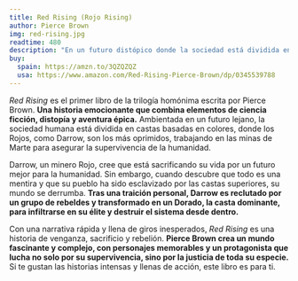 ```yaml
---
title: Red Rising (Rojo Rising)
author: Pierce Brown
img: red-rising.jpg
readtime: 480
description: "En un futuro distópico donde la sociedad está dividida en castas basadas en colores, Darrow, un minero de la casta Roja, descubre una verdad devastadora sobre su sociedad. Tras una traición personal, se infiltra en la élite Dorada para derribar el sistema desde dentro. Una historia llena de acción, intriga y rebelión."
buy:
  spain: https://amzn.to/3QZQZQZ
  usa: https://www.amazon.com/Red-Rising-Pierce-Brown/dp/0345539788
---
```


*Red Rising* es el primer libro de la trilogía homónima escrita por Pierce Brown. **Una historia emocionante que combina elementos de ciencia ficción, distopía y aventura épica.** Ambientada en un futuro lejano, la sociedad humana está dividida en castas basadas en colores, donde los Rojos, como Darrow, son los más oprimidos, trabajando en las minas de Marte para asegurar la supervivencia de la humanidad.

Darrow, un minero Rojo, cree que está sacrificando su vida por un futuro mejor para la humanidad. Sin embargo, cuando descubre que todo es una mentira y que su pueblo ha sido esclavizado por las castas superiores, su mundo se derrumba. **Tras una traición personal, Darrow es reclutado por un grupo de rebeldes y transformado en un Dorado, la casta dominante, para infiltrarse en su élite y destruir el sistema desde dentro.**

Con una narrativa rápida y llena de giros inesperados, *Red Rising* es una historia de venganza, sacrificio y rebelión. **Pierce Brown crea un mundo fascinante y complejo, con personajes memorables y un protagonista que lucha no solo por su supervivencia, sino por la justicia de toda su especie.** Si te gustan las historias intensas y llenas de acción, este libro es para ti.